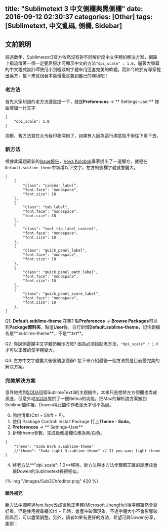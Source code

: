 title: "Sublimetext 3 中文側欄與黑側欄"
date: 2016-09-12 02:30:37
categories: [Other]
tags: [Sublimetext, 中文亂碼, 側欄, Sidebar]
---
## 文前說明 ##
經過數年，Sublimetext3官方依然沒有對不同解析度中文字體的解決方案，網路上指流傳著一個一定要屈服才可顯示中文的方法`"dpi_scale" : 1.0`，逼著大螢幕的中文程式設計師使用小到極致的字體來用這套完美的軟體。而如今終於有專家提出藥方，接下來就跟著本篇慢慢實裝到自己的環境吧！

### 老方法 ###
首先大家知道的老方法還是提一下，就是**Preferences** -> ** Settings-User** 裡面增加一行文字:

```
{
	"dpi_scale": 1.0
}
```

抱歉，舊方法實在太令我印象深刻了，如果有人因為這行滿意就不用往下看下去。

<!--more-->

### 新方法 ###
根據此議題最新的[Issue報告](https://github.com/SublimeTextIssues/Core/issues/1066#issuecomment-240116281)，[Vova Kolobok](https://github.com/vovkkk)專家提出了一道解方，就是在`Default.sublime-theme`中新增以下文字，左方的側欄字體就會變大。

```
[
    {
        "class": "sidebar_label",
        "font.face": "monospace",
        "font.size": 18
    },
    {
        "class": "tab_label",
        "font.face": "monospace",
        "font.size": 18
    },
    {
        "class": "tool_tip_label_control",
        "font.face": "monospace",
        "font.size": 18
    },
    {
        "class": "quick_panel_label",
        "font.face": "monospace",
        "font.size": 18
    },
    {
        "class": "quick_panel_path_label",
        "font.face": "monospace",
        "font.size": 18
    },
    {
        "class": "quick_panel_score_label",
        "font.face": "monospace",
        "font.size": 18
    },
]
```

Q1. **Default.sublime-theme** 在哪? 
點**Preferences** -> **Browse Packages**可以到**Package資料夾**，點進**User**後，自行新增**Default.sublime-theme**，記住副檔名是**.sublime-theme**，不是**.txt**。

Q2. 你說側邊攔中文字體仍顯示方框?
因為必須搭配老方法，`"dpi_scale" : 1.0`才可以正確的使字體變大。

Q3. 左方中文字體變大後很醜怎麼辦?
接下來介紹最後一個方法將是目前最完美的解決方案。


### 完美解決方案 ###
意外地找到[SODA](http://buymeasoda.github.io/soda-theme/)這個SublimeText3的主題插件，本來只是想將左方側欄也弄成黑底，但意外地[SODA](http://buymeasoda.github.io/soda-theme/)提供了一個Retina的功能，把Mac的解析度方案搬到Sublime插件裡，Dowen稱此插件作者是天才也不為過。

0. 開啟清單(Ctrl + Shift + P)。
1. 使用 Package Control: Install Package 打上**Theme - Soda**。
2. **Preferences** -> ** Settings-User**
3. 新增theme參數，完成後側邊欄位應為黑/白色。
```
{
    "theme": "Soda Dark 3.sublime-theme"
    //"theme": "Soda Light 3.sublime-theme" // If you want light theme
}
```
4. 將老方法**"dpi_scale": 1.0**移除，新方法與本方法步驟都正確的話應該會跟Dowen的Sublimetext長得相似。

{% img "/images/Sub3Ch/editor.png" 420 %}


#### 額外補充 ####
新方法中調整過font.face改成微軟正黑體(Microsoft JhengHei)後字體雖然會變好看，但是使用搜尋欄(Ctrl + F)時，會產生破圖現象。不過字體大小不會影響破圖與否，可以盡情調整。另外，讀者如果有更好的方法，希望可與Dowen分享，謝謝！
